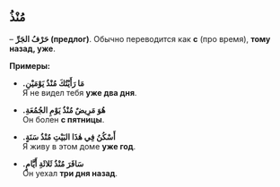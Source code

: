 ﻿مُنْذُ
---

– **حَرْفُ الجَرِّ (предлог)**. Обычно переводится как **с** (про время), **тому назад, уже**.
   

**Примеры:**

-   **.مَا رَأَيْتُكَ مُنْذُ يَوْمَيْنِ**  
    Я не видел тебя **уже два дня**.
    
-   **.هُوَ مَرِيضٌ مُنْذُ يَوْمِ الجُمُعَةِ**  
    Он болен **с пятницы**.
    
-   **.أَسْكُنُ فِي هٰذَا البَيْتِ مُنْذُ سَنَةٍ**  
    Я живу в этом доме **уже год**.
    
-   **.سَافَرَ مُنْذُ ثَلاثَةِ أَيَّامٍ**  
    Он уехал **три дня назад**.
    
